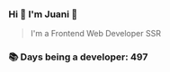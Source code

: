 ### Hi 👋 I&#39;m Juani 🦁

> I&#39;m a Frontend Web Developer SSR

### 📚 Days being a developer: 497
